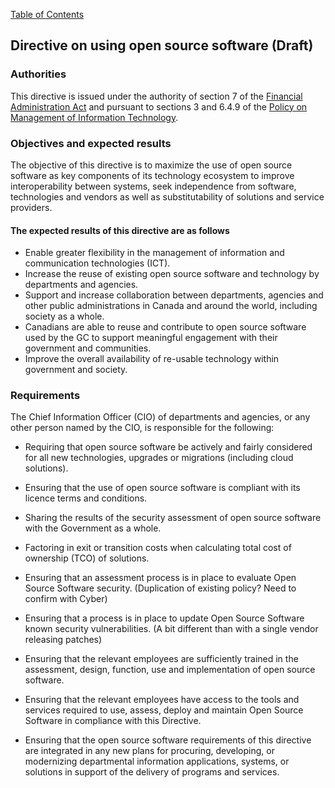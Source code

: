 [Table of Contents](../../README.md#english-content)

## Directive on using open source software (Draft)

### Authorities

This directive is issued under the authority of section 7 of the [Financial Administration Act](https://laws-lois.justice.gc.ca/eng/acts/f-11/) and pursuant to sections 3 and 6.4.9 of the [Policy on Management of Information Technology](https://www.tbs-sct.gc.ca/pol/doc-eng.aspx?id=12755).

### Objectives and expected results

The objective of this directive is to maximize the use of open source software as key components of its technology ecosystem to improve interoperability between systems, seek independence from software, technologies and vendors as well as substitutability of solutions and service providers.

#### The expected results of this directive are as follows

* Enable greater flexibility in the management of information and communication technologies (ICT).
* Increase the reuse of existing open source software and technology by departments and agencies.
* Support and increase collaboration between departments, agencies and other public administrations in Canada and around the world, including society as a whole.
* Canadians are able to reuse and contribute to open source software used by the GC to support meaningful engagement with their government and communities.
* Improve the overall availability of re-usable technology within government and society.

### Requirements

The Chief Information Officer (CIO) of departments and agencies, or any other person named by the CIO, is responsible for the following:

* Requiring that open source software be actively and fairly considered for all new technologies, upgrades or migrations (including cloud solutions).
* Ensuring that the use of open source software is compliant with its licence terms and conditions.
* Sharing the results of the security assessment of open source software with the Government as a whole.

* Factoring in exit or transition costs when calculating total cost of ownership (TCO) of solutions.
* Ensuring that an assessment process is in place to evaluate Open Source Software security. (Duplication of existing policy? Need to confirm with Cyber)
* Ensuring that a process is in place to update Open Source Software known security vulnerabilities. (A bit different than with a single vendor releasing patches)
* Ensuring that the relevant employees are sufficiently trained in the assessment, design, function, use and implementation of open source software.
* Ensuring that the relevant employees have access to the tools and services required to use, assess, deploy and maintain Open Source Software in compliance with this Directive.

* Ensuring that the open source software requirements of this directive are integrated in any new plans for procuring, developing, or modernizing departmental information applications, systems, or solutions in support of the delivery of programs and services.
